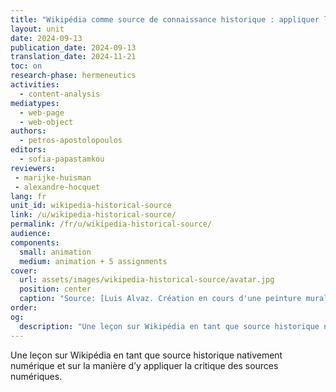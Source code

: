 ```yaml
---
title: "Wikipédia comme source de connaissance historique : appliquer la critique des sources numériques"
layout: unit
date: 2024-09-13
publication_date: 2024-09-13
translation_date: 2024-11-21 
toc: on
research-phase: hermeneutics
activities: 
  - content-analysis 
mediatypes:
  - web-page
  - web-object
authors: 
  - petros-apostolopoulos
editors: 
  - sofia-papastamkou
reviewers:
 - marijke-huisman
 - alexandre-hocquet
lang: fr
unit_id: wikipedia-historical-source
link: /u/wikipedia-historical-source/
permalink: /fr/u/wikipedia-historical-source/
audience: 
components:
  small: animation
  medium: animation + 5 assignments
cover:
  url: assets/images/wikipedia-historical-source/avatar.jpg 
  position: center
  caption: "Source: [Luis Alvaz. Création en cours d'une peinture murale pour célébrer le vingtième anniversaire de Wikipedia en espagnol. 16 mai 2021)](https://commons.wikimedia.org/wiki/File:Proceso_de_creaci%C3%B3n_del_segundo_mural_Wikipedia_20_en_Aguascalientes_38.jpg)"
order: 
og:
  description: "Une leçon sur Wikipédia en tant que source historique nativement numérique et sur la manière d’y appliquer la critique des sources numériques." 
---
```


 Une leçon sur Wikipédia en tant que source historique nativement numérique et sur la manière d’y appliquer la critique des sources numériques.